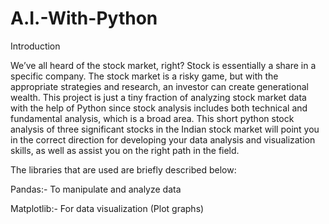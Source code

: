 # A.I.-With-Python

Introduction

We’ve all heard of the stock market, right? Stock is essentially a share in a specific company. The stock market is a risky game, but with the appropriate strategies and research, an investor can create generational wealth. This project is just a tiny fraction of analyzing stock market data with the help of Python since stock analysis includes both technical and fundamental analysis, which is a broad area.
This short python stock analysis of three significant stocks in the Indian stock market will point you in the correct direction for developing your data analysis and visualization skills, as well as assist you on the right path in the field.

The libraries that are used are briefly described below:

Pandas:- To manipulate and analyze data

Matplotlib:- For data visualization (Plot graphs)
